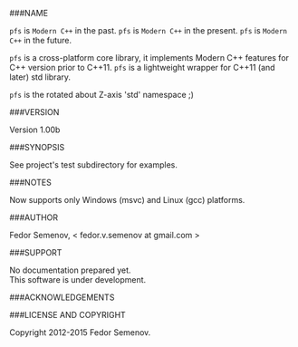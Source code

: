 ###NAME

 `pfs` is `Modern C++` in the past.
 `pfs` is `Modern C++` in the present.
 `pfs` is `Modern C++` in the future.

 `pfs` is a cross-platform core library, it implements Modern C++ features for C++ version prior to C++11.
 `pfs` is a lightweight wrapper for C++11 (and later) std library.
 
 `pfs` is the rotated about Z-axis 'std' namespace ;)

###VERSION

Version 1.00b

###SYNOPSIS

See project's test subdirectory for examples.

###NOTES

Now supports only Windows (msvc) and Linux (gcc) platforms.  

###AUTHOR

Fedor Semenov, < fedor.v.semenov at gmail.com >

###SUPPORT

No documentation prepared yet.  
This software is under development.

###ACKNOWLEDGEMENTS

###LICENSE AND COPYRIGHT

Copyright 2012-2015 Fedor Semenov.
